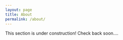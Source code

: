 ```yaml
---
layout: page
title: About
permalink: /about/
---
```


This section is under construction! Check back soon....